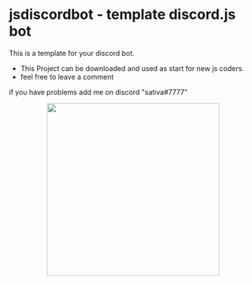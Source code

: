 # jsdiscordbot - template discord.js bot
This is a template for your discord bot.

* This Project can be downloaded and used as start for new js coders.
* feel free to leave a comment 

if you have problems add me on discord "sativa#7777"

<p align="center">
  <img src="https://i.postimg.cc/66bcrRvF/myown.png" width="350" >
</p>

